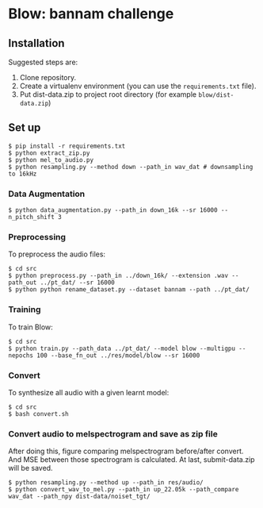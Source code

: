 # Blow: bannam challenge

## Installation

Suggested steps are:

1. Clone repository.
1. Create a virtualenv environment (you can use the `requirements.txt` file).
1. Put dist-data.zip to project root directory (for example `blow/dist-data.zip`)

## Set up
```
$ pip install -r requirements.txt
$ python extract_zip.py
$ python mel_to_audio.py
$ python resampling.py --method down --path_in wav_dat # downsampling to 16kHz
```

### Data Augmentation
```
$ python data_augmentation.py --path_in down_16k --sr 16000 --n_pitch_shift 3
```

### Preprocessing

To preprocess the audio files:
```
$ cd src
$ python preprocess.py --path_in ../down_16k/ --extension .wav --path_out ../pt_dat/ --sr 16000
$ python python rename_dataset.py --dataset bannam --path ../pt_dat/
```

### Training

To train Blow:
```
$ cd src
$ python train.py --path_data ../pt_dat/ --model blow --multigpu --nepochs 100 --base_fn_out ../res/model/blow --sr 16000
```

### Convert 

To synthesize all audio with a given learnt model:
```
$ cd src
$ bash convert.sh
```

### Convert audio to melspectrogram and save as zip file

After doing this, figure comparing melspectrogram before/after convert.  
And MSE between those spectrogram is calculated. At last, submit-data.zip will be saved.
```
$ python resampling.py --method up --path_in res/audio/
$ python convert_wav_to_mel.py --path_in up_22.05k --path_compare wav_dat --path_npy dist-data/noiset_tgt/
```
